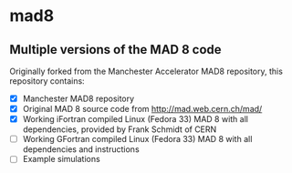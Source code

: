 # mad8
## Multiple versions of the MAD 8 code

Originally forked from the Manchester Accelerator MAD8 repository, this repository contains:
- [x] Manchester  MAD8 repository
- [x] Original MAD 8 source code from http://mad.web.cern.ch/mad/
- [x] Working iFortran compiled Linux (Fedora 33) MAD 8 with all dependencies, provided by Frank Schmidt of CERN
- [ ] Working GFortran compiled Linux (Fedora 33) MAD 8 with all dependencies and instructions
- [ ] Example simulations
